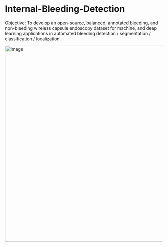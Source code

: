 # Internal-Bleeding-Detection
Objective: To develop an open-source, balanced, annotated bleeding, and non-bleeding wireless capsule endoscopy dataset for machine, and deep learning applications in automated bleeding detection / segmentation / classification / localization.


<img width="931" height="627" alt="image" src="https://github.com/user-attachments/assets/06bd695e-c434-4da2-a634-00bb0c1612b1" />


